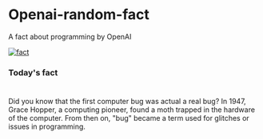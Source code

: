 
# Openai-random-fact
 A fact about programming by OpenAI

[![fact](https://github.com/MarioVidoni/openai-daily-fact/actions/workflows/main.yml/badge.svg)](https://github.com/MarioVidoni/openai-daily-fact/actions/workflows/main.yml)

### Today's fact
# 
Did you know that the first computer bug was actual a real bug? In 1947, Grace Hopper, a computing pioneer, found a moth trapped in the hardware of the computer. From then on, "bug" became a term used for glitches or issues in programming.